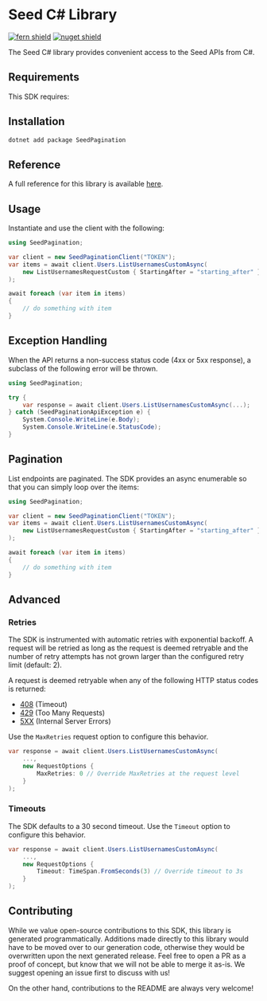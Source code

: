 # Seed C# Library

[![fern shield](https://img.shields.io/badge/%F0%9F%8C%BF-Built%20with%20Fern-brightgreen)](https://buildwithfern.com?utm_source=github&utm_medium=github&utm_campaign=readme&utm_source=Seed%2FC%23)
[![nuget shield](https://img.shields.io/nuget/v/SeedPagination)](https://nuget.org/packages/SeedPagination)

The Seed C# library provides convenient access to the Seed APIs from C#.

## Requirements

This SDK requires:

## Installation

```sh
dotnet add package SeedPagination
```

## Reference

A full reference for this library is available [here](./reference.md).

## Usage

Instantiate and use the client with the following:

```csharp
using SeedPagination;

var client = new SeedPaginationClient("TOKEN");
var items = await client.Users.ListUsernamesCustomAsync(
    new ListUsernamesRequestCustom { StartingAfter = "starting_after" }
);

await foreach (var item in items)
{
    // do something with item
}
```

## Exception Handling

When the API returns a non-success status code (4xx or 5xx response), a subclass of the following error
will be thrown.

```csharp
using SeedPagination;

try {
    var response = await client.Users.ListUsernamesCustomAsync(...);
} catch (SeedPaginationApiException e) {
    System.Console.WriteLine(e.Body);
    System.Console.WriteLine(e.StatusCode);
}
```

## Pagination

List endpoints are paginated. The SDK provides an async enumerable so that you can simply loop over the items:

```csharp
using SeedPagination;

var client = new SeedPaginationClient("TOKEN");
var items = await client.Users.ListUsernamesCustomAsync(
    new ListUsernamesRequestCustom { StartingAfter = "starting_after" }
);

await foreach (var item in items)
{
    // do something with item
}
```

## Advanced

### Retries

The SDK is instrumented with automatic retries with exponential backoff. A request will be retried as long
as the request is deemed retryable and the number of retry attempts has not grown larger than the configured
retry limit (default: 2).

A request is deemed retryable when any of the following HTTP status codes is returned:

- [408](https://developer.mozilla.org/en-US/docs/Web/HTTP/Status/408) (Timeout)
- [429](https://developer.mozilla.org/en-US/docs/Web/HTTP/Status/429) (Too Many Requests)
- [5XX](https://developer.mozilla.org/en-US/docs/Web/HTTP/Status/500) (Internal Server Errors)

Use the `MaxRetries` request option to configure this behavior.

```csharp
var response = await client.Users.ListUsernamesCustomAsync(
    ...,
    new RequestOptions {
        MaxRetries: 0 // Override MaxRetries at the request level
    }
);
```

### Timeouts

The SDK defaults to a 30 second timeout. Use the `Timeout` option to configure this behavior.

```csharp
var response = await client.Users.ListUsernamesCustomAsync(
    ...,
    new RequestOptions {
        Timeout: TimeSpan.FromSeconds(3) // Override timeout to 3s
    }
);
```

## Contributing

While we value open-source contributions to this SDK, this library is generated programmatically.
Additions made directly to this library would have to be moved over to our generation code,
otherwise they would be overwritten upon the next generated release. Feel free to open a PR as
a proof of concept, but know that we will not be able to merge it as-is. We suggest opening
an issue first to discuss with us!

On the other hand, contributions to the README are always very welcome!